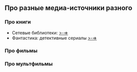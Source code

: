 ## Про разные медиа-источники разного

### Про книги

* Сетевые библиотеки: [>-=>](online_libs.md)
* Фантастика: детективные сериалы [>-=>](sff_detective.md)

### Про фильмы

### Про мультфильмы

